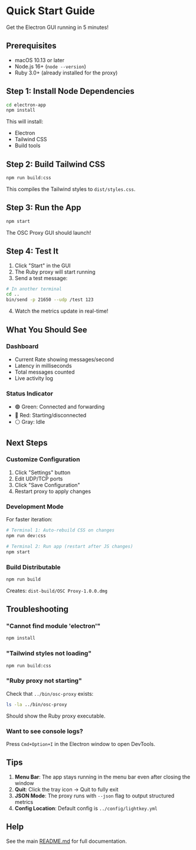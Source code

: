 # Quick Start Guide

Get the Electron GUI running in 5 minutes!

## Prerequisites

- macOS 10.13 or later
- Node.js 16+ (`node --version`)
- Ruby 3.0+ (already installed for the proxy)

## Step 1: Install Node Dependencies

```bash
cd electron-app
npm install
```

This will install:
- Electron
- Tailwind CSS
- Build tools

## Step 2: Build Tailwind CSS

```bash
npm run build:css
```

This compiles the Tailwind styles to `dist/styles.css`.

## Step 3: Run the App

```bash
npm start
```

The OSC Proxy GUI should launch!

## Step 4: Test It

1. Click "Start" in the GUI
2. The Ruby proxy will start running
3. Send a test message:

```bash
# In another terminal
cd ..
bin/send -p 21650 --udp /test 123
```

4. Watch the metrics update in real-time!

## What You Should See

### Dashboard
- Current Rate showing messages/second
- Latency in milliseconds
- Total messages counted
- Live activity log

### Status Indicator
- 🟢 Green: Connected and forwarding
- 🔴 Red: Starting/disconnected
- ⚪️ Gray: Idle

## Next Steps

### Customize Configuration

1. Click "Settings" button
2. Edit UDP/TCP ports
3. Click "Save Configuration"
4. Restart proxy to apply changes

### Development Mode

For faster iteration:

```bash
# Terminal 1: Auto-rebuild CSS on changes
npm run dev:css

# Terminal 2: Run app (restart after JS changes)
npm start
```

### Build Distributable

```bash
npm run build
```

Creates: `dist-build/OSC Proxy-1.0.0.dmg`

## Troubleshooting

### "Cannot find module 'electron'"

```bash
npm install
```

### "Tailwind styles not loading"

```bash
npm run build:css
```

### "Ruby proxy not starting"

Check that `../bin/osc-proxy` exists:

```bash
ls -la ../bin/osc-proxy
```

Should show the Ruby proxy executable.

### Want to see console logs?

Press `Cmd+Option+I` in the Electron window to open DevTools.

## Tips

1. **Menu Bar**: The app stays running in the menu bar even after closing the window
2. **Quit**: Click the tray icon → Quit to fully exit
3. **JSON Mode**: The proxy runs with `--json` flag to output structured metrics
4. **Config Location**: Default config is `../config/lightkey.yml`

## Help

See the main [README.md](README.md) for full documentation.
